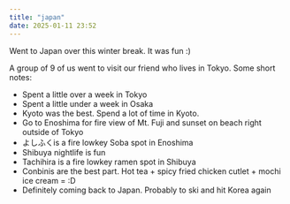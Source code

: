 ```yaml
---
title: "japan"
date: 2025-01-11 23:52
---
```


Went to Japan over this winter break. It was fun :)

A group of 9 of us went to visit our friend who lives in Tokyo. Some short notes:

-   Spent a little over a week in Tokyo
-   Spent a little under a week in Osaka
-   Kyoto was the best. Spend a lot of time in Kyoto.
-   Go to Enoshima for fire view of Mt. Fuji and sunset on beach right outside of Tokyo
-   よしふくis a fire lowkey Soba spot in Enoshima
-   Shibuya nightlife is fun
-   Tachihira is a fire lowkey ramen spot in Shibuya
-   Conbinis are the best part. Hot tea + spicy fried chicken cutlet + mochi ice cream = :D
-   Definitely coming back to Japan. Probably to ski and hit Korea again
